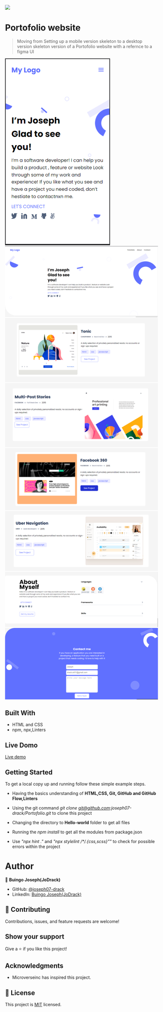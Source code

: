 ![](https://img.shields.io/badge/Microverse-blueviolet)

# Portofolio website

> Moving from Setting up a mobile version skeleton to a desktop version skeleton version of a Portofolio website with a refernce to a figma UI

![screenshot](./app_screenshot.png)
![screenshot](/img/project_screenshot/deskotp-1.png)
![screenshot](/img/project_screenshot/deskotp-2.png)
![screenshot](/img/project_screenshot/deskotp-3.png)
![screenshot](/img/project_screenshot/deskotp-4.png)
![screenshot](/img/project_screenshot/deskotp-5.png)
![screenshot](/img/project_screenshot/deskotp-6.png)
![screenshot](/img/project_screenshot/deskotp-7.png)

## Built With

- HTML and CSS
- npm, npx,Linters

## Live Domo

[Live demo](https://joseph07-drack.github.io/Portofolio/)

## Getting Started

To get a local copy up and running follow these simple example steps.

- Having the basics understanding of **HTML,CSS, Git, GitHub and GitHub Flow,Linters**

- Using the git command _git clone git@github.com:joseph07-drack/Portofolio.git_ to clone this project

- Changing the directory to **Hello-world** folder to get all files

- Running the _npm install_ to get all the modules from package.json

- Use _"npx hint ."_ and _"npx stylelint /\**/*.{css,scss}""_ to check for possible errors within the project

# Author

👤 **Buingo Joseph(JoDrack)**

- GitHub: [@joseph07-drack](https://github.com/joseph07-drack)
- LinkedIn: [Buingo Joseph(JoDrack)](https://www.linkedin.com/in/joseph-buingo-ab2682225/)

## 🤝 Contributing

Contributions, issues, and feature requests are welcome!

## Show your support

Give a ⭐️ if you like this project!

## Acknowledgments

- Microverseinc has inspired this project.

## 📝 License

This project is [MIT](./MIT.md) licensed.
